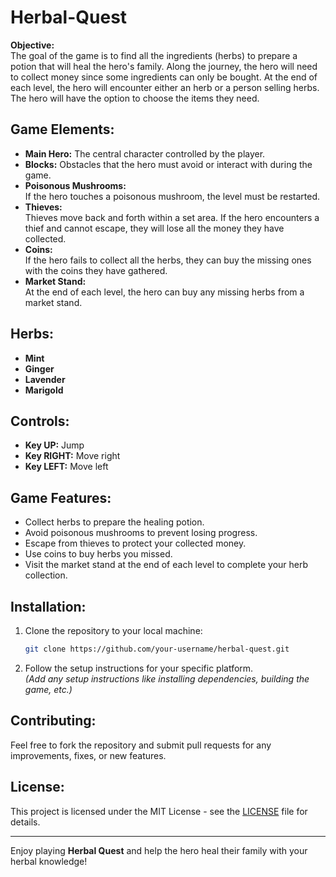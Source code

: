 # Herbal-Quest

**Objective:**  
The goal of the game is to find all the ingredients (herbs) to prepare a potion that will heal the hero's family. Along the journey, the hero will need to collect money since some ingredients can only be bought. At the end of each level, the hero will encounter either an herb or a person selling herbs. The hero will have the option to choose the items they need.

## Game Elements:

- **Main Hero:** The central character controlled by the player.
- **Blocks:** Obstacles that the hero must avoid or interact with during the game.
- **Poisonous Mushrooms:**  
  If the hero touches a poisonous mushroom, the level must be restarted.
- **Thieves:**  
  Thieves move back and forth within a set area. If the hero encounters a thief and cannot escape, they will lose all the money they have collected.
- **Coins:**  
  If the hero fails to collect all the herbs, they can buy the missing ones with the coins they have gathered.
- **Market Stand:**  
  At the end of each level, the hero can buy any missing herbs from a market stand.

## Herbs:

- **Mint**
- **Ginger**
- **Lavender**
- **Marigold**

## Controls:

- **Key UP:** Jump
- **Key RIGHT:** Move right
- **Key LEFT:** Move left

## Game Features:

- Collect herbs to prepare the healing potion.
- Avoid poisonous mushrooms to prevent losing progress.
- Escape from thieves to protect your collected money.
- Use coins to buy herbs you missed.
- Visit the market stand at the end of each level to complete your herb collection.

## Installation:

1. Clone the repository to your local machine:
    ```bash
    git clone https://github.com/your-username/herbal-quest.git
    ```

2. Follow the setup instructions for your specific platform.  
   *(Add any setup instructions like installing dependencies, building the game, etc.)*

## Contributing:

Feel free to fork the repository and submit pull requests for any improvements, fixes, or new features.

## License:

This project is licensed under the MIT License - see the [LICENSE](LICENSE) file for details.

---

Enjoy playing **Herbal Quest** and help the hero heal their family with your herbal knowledge!
